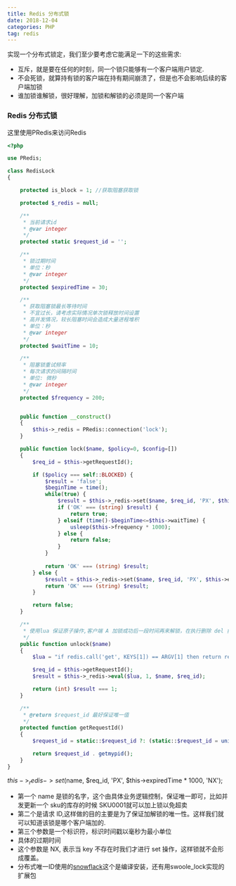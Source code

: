```yaml
---
title: Redis 分布式锁
date: 2018-12-04
categories: PHP
tag: redis
---
```

实现一个分布式锁定，我们至少要考虑它能满足一下的这些需求:

* 互斥，就是要在任何的时刻，同一个锁只能够有一个客户端用户锁定.
* 不会死锁，就算持有锁的客户端在持有期间崩溃了，但是也不会影响后续的客户端加锁
* 谁加锁谁解锁，很好理解，加锁和解锁的必须是同一个客户端

### Redis 分布式锁

这里使用PRedis来访问Redis
``` php
<?php

use PRedis;

class RedisLock 
{

	protected is_block = 1; //获取阻塞获取锁

    protected $_redis = null;

    /**
     * 当前请求id
     * @var integer
     */
    protected static $request_id = '';

    /**
     * 锁过期时间
     * 单位：秒
     * @var integer
     */
    protected $expiredTime = 30;

    /**
     * 获取阻塞锁最长等待时间
     * 不宜过长，请考虑实际情况单次锁释放时间设置
     * 高并发情况，较长阻塞时间会造成大量进程堆积
     * 单位：秒
     * @var integer
     */
    protected $waitTime = 10;

    /**
     * 阻塞锁重试频率
     * 每次请求的间隔时间
     * 单位: 微秒
     * @var integer
     */
    protected $frequency = 200;


    public function __construct()
    {
        $this->_redis = PRedis::connection('lock');
    }

    public function lock($name, $policy=0, $config=[])
    {
        $req_id = $this->getRequestId();

        if ($policy === self::BLOCKED) {
            $result = 'false';
            $beginTime = time();
            while(true) {
                $result = $this->_redis->set($name, $req_id, 'PX', $this->expiredTime * 1000, 'NX');
                if ('OK' === (string) $result) {
                    return true;
                } elseif (time()-$beginTime<=$this->waitTime) {
                    usleep($this->frequency * 1000);
                } else {
                    return false;
                }
            }
            
            return 'OK' === (string) $result;
        } else {
            $result = $this->_redis->set($name, $req_id, 'PX', $this->expiredTime * 1000, 'NX');
            return 'OK' === (string) $result;
        }

        return false;
    }

    /**
     * 使用lua 保证原子操作,客户端 A 加锁成功后一段时间再来解锁，在执行删除 del 操作的时候锁过期了，而且这时候又有其他客户端 B 来加锁 (这时候加锁是肯定成功的，因为客户端 A 的锁过期了), 这时客户端 A 再执行删除 del 操作，会把客户端 B 的锁给清了.
     */
    public function unlock($name)
    {
        $lua = "if redis.call('get', KEYS[1]) == ARGV[1] then return redis.call('del', KEYS[1]) else return 0 end";

        $req_id = $this->getRequestId();
        $result = $this->_redis->eval($lua, 1, $name, $req_id);

        return (int) $result === 1;
    }

    /**
     * @return $request_id 最好保证唯一值
     */
    protected function getRequestId()
    {
        $request_id = static::$request_id ?: (static::$request_id = uniqid());

        return $request_id . getmypid();
    }
}

```
$this->_redis->set($name, $req_id, 'PX', $this->expiredTime * 1000, 'NX');
* 第一个 name 是锁的名字，这个由具体业务逻辑控制，保证唯一即可，比如并发更新一个 sku的库存的时候 SKU0001就可以加上锁以免超卖
* 第二个是请求 ID,这样做的目的主要是为了保证加解锁的唯一性。这样我们就可以知道该锁是哪个客户端加的.
* 第三个参数是一个标识符，标识时间戳以毫秒为最小单位
* 具体的过期时间
* 这个参数是 NX, 表示当 key 不存在时我们才进行 set 操作，这样锁就不会形成覆盖。
* 分布式唯一ID使用的[snowflack](https://github.com/Sxdd/php_snowflake)这个是编译安装，还有用swoole_lock实现的扩展包